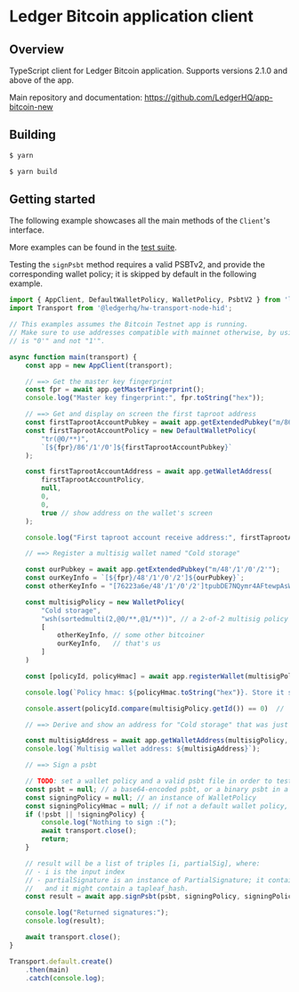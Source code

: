 # Ledger Bitcoin application client

## Overview

TypeScript client for Ledger Bitcoin application. Supports versions 2.1.0 and above of the app.

Main repository and documentation: https://github.com/LedgerHQ/app-bitcoin-new

<!--
## Install

TODO: fill this once the module is published
-->

## Building

```bash
$ yarn

$ yarn build
```

## Getting started

The following example showcases all the main methods of the `Client`'s interface.

More examples can be found in the [test suite](src/__tests__/appClient.test.ts).

Testing the `signPsbt` method requires a valid PSBTv2, and provide the corresponding wallet policy; it is skipped by default in the following example.

```javascript
import { AppClient, DefaultWalletPolicy, WalletPolicy, PsbtV2 } from 'ledger-bitcoin';
import Transport from '@ledgerhq/hw-transport-node-hid';

// This examples assumes the Bitcoin Testnet app is running.
// Make sure to use addresses compatible with mainnet otherwise, by using paths where the BIP-44 coin_type
// is "0'" and not "1'".

async function main(transport) {
    const app = new AppClient(transport);

    // ==> Get the master key fingerprint
    const fpr = await app.getMasterFingerprint();
    console.log("Master key fingerprint:", fpr.toString("hex"));

    // ==> Get and display on screen the first taproot address
    const firstTaprootAccountPubkey = await app.getExtendedPubkey("m/86'/1'/0'");
    const firstTaprootAccountPolicy = new DefaultWalletPolicy(
        "tr(@0/**)",
        `[${fpr}/86'/1'/0']${firstTaprootAccountPubkey}`
    );

    const firstTaprootAccountAddress = await app.getWalletAddress(
        firstTaprootAccountPolicy,
        null,
        0,
        0,
        true // show address on the wallet's screen
    );

    console.log("First taproot account receive address:", firstTaprootAccountAddress);

    // ==> Register a multisig wallet named "Cold storage"

    const ourPubkey = await app.getExtendedPubkey("m/48'/1'/0'/2'");
    const ourKeyInfo = `[${fpr}/48'/1'/0'/2']${ourPubkey}`;
    const otherKeyInfo = "[76223a6e/48'/1'/0'/2']tpubDE7NQymr4AFtewpAsWtnreyq9ghkzQBXpCZjWLFVRAvnbf7vya2eMTvT2fPapNqL8SuVvLQdbUbMfWLVDCZKnsEBqp6UK93QEzL8Ck23AwF";

    const multisigPolicy = new WalletPolicy(
        "Cold storage",
        "wsh(sortedmulti(2,@0/**,@1/**))", // a 2-of-2 multisig policy template
        [
            otherKeyInfo, // some other bitcoiner
            ourKeyInfo,   // that's us
        ]
    )

    const [policyId, policyHmac] = await app.registerWallet(multisigPolicy);

    console.log(`Policy hmac: ${policyHmac.toString("hex")}. Store it safely (together with the policy).`);

    console.assert(policyId.compare(multisigPolicy.getId()) == 0)  //  should never fail

    // ==> Derive and show an address for "Cold storage" that was just registered

    const multisigAddress = await app.getWalletAddress(multisigPolicy, policyHmac, 0, 0, true);
    console.log(`Multisig wallet address: ${multisigAddress}`);

    // ==> Sign a psbt

    // TODO: set a wallet policy and a valid psbt file in order to test psbt signing
    const psbt = null; // a base64-encoded psbt, or a binary psbt in a Buffer
    const signingPolicy = null; // an instance of WalletPolicy
    const signingPolicyHmac = null; // if not a default wallet policy, this must also be set
    if (!psbt || !signingPolicy) {
        console.log("Nothing to sign :(");
        await transport.close();
        return;
    }

    // result will be a list of triples [i, partialSig], where:
    // - i is the input index
    // - partialSignature is an instance of PartialSignature; it contains a pubkey and a signature,
    //   and it might contain a tapleaf_hash.
    const result = await app.signPsbt(psbt, signingPolicy, signingPolicyHmac);

    console.log("Returned signatures:");
    console.log(result);

    await transport.close();
}

Transport.default.create()
    .then(main)
    .catch(console.log);
```